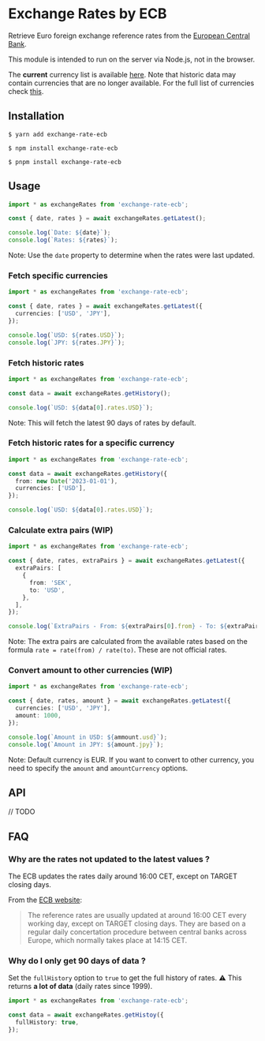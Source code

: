 # Exchange Rates by ECB

Retrieve Euro foreign exchange reference rates from the [European Central Bank](http://www.ecb.europa.eu/stats/policy_and_exchange_rates/euro_reference_exchange_rates/html/index.en.html).

This module is intended to run on the server via Node.js, not in the browser.

The **current** currency list is available [here](http://www.ecb.europa.eu/stats/policy_and_exchange_rates/euro_reference_exchange_rates/html/index.en.html). Note that historic data may contain currencies that are no longer available. For the full list of currencies check [this](https://github.com/nip10/exchange-rates-ecb/blob/main/lib/types.ts#L1).

## Installation

```shell
$ yarn add exchange-rate-ecb
```

```shell
$ npm install exchange-rate-ecb
```

```shell
$ pnpm install exchange-rate-ecb
```

## Usage

```typescript
import * as exchangeRates from 'exchange-rate-ecb';

const { date, rates } = await exchangeRates.getLatest();

console.log(`Date: ${date}`);
console.log(`Rates: ${rates}`);
```

Note: Use the `date` property to determine when the rates were last updated.

### Fetch specific currencies

```typescript
import * as exchangeRates from 'exchange-rate-ecb';

const { date, rates } = await exchangeRates.getLatest({
  currencies: ['USD', 'JPY'],
});

console.log(`USD: ${rates.USD}`);
console.log(`JPY: ${rates.JPY}`);
```

### Fetch historic rates

```typescript
import * as exchangeRates from 'exchange-rate-ecb';

const data = await exchangeRates.getHistory();

console.log(`USD: ${data[0].rates.USD}`);
```

Note: This will fetch the latest 90 days of rates by default.

### Fetch historic rates for a specific currency

```typescript
import * as exchangeRates from 'exchange-rate-ecb';

const data = await exchangeRates.getHistory({
  from: new Date('2023-01-01'),
  currencies: ['USD'],
});

console.log(`USD: ${data[0].rates.USD}`);
```

### Calculate extra pairs (WIP)

```typescript
import * as exchangeRates from 'exchange-rate-ecb';

const { date, rates, extraPairs } = await exchangeRates.getLatest({
  extraPairs: [
    {
      from: 'SEK',
      to: 'USD',
    },
  ],
});

console.log(`ExtraPairs - From: ${extraPairs[0].from} - To: ${extraPairs[0].to} - Rate: ${extraPairs[0].rate`);
```

Note: The extra pairs are calculated from the available rates based on the formula `rate = rate(from) / rate(to)`. These are not official rates.

### Convert amount to other currencies (WIP)

```typescript
import * as exchangeRates from 'exchange-rate-ecb';

const { date, rates, amount } = await exchangeRates.getLatest({
  currencies: ['USD', 'JPY'],
  amount: 1000,
});

console.log(`Amount in USD: ${ammount.usd}`);
console.log(`Amount in JPY: ${amount.jpy}`);
```

Note: Default currency is EUR. If you want to convert to other currency, you need to specify the `amount` and `amountCurrency` options.

## API

// TODO

## FAQ

### Why are the rates not updated to the latest values ?

The ECB updates the rates daily around 16:00 CET, except on TARGET closing days.

From the [ECB website](https://www.ecb.europa.eu/stats/policy_and_exchange_rates/euro_reference_exchange_rates/html/index.en.html):

> The reference rates are usually updated at around 16:00 CET every working day, except on TARGET closing days.
> They are based on a regular daily concertation procedure between central banks across Europe, which normally takes place at 14:15 CET.

### Why do I only get 90 days of data ?

Set the `fullHistory` option to `true` to get the full history of rates.
:warning: This returns **a lot of data** (daily rates since 1999).

```typescript
import * as exchangeRates from 'exchange-rate-ecb';

const data = await exchangeRates.getHistoy({
  fullHistory: true,
});
```

